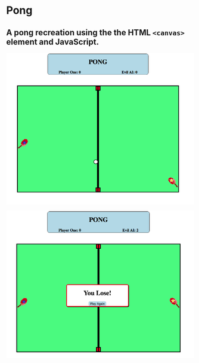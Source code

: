 # Pong

## A pong recreation using the the HTML `<canvas>` element and JavaScript.

![Pong in play](/images/gameOn.png)


![Pong player1 loss](/images/gameOver.png)

